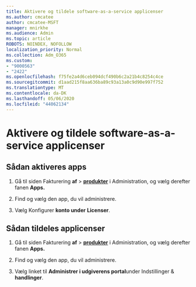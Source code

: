 ```yaml
---
title: Aktivere og tildele software-as-a-service applicenser
ms.author: cmcatee
author: cmcatee-MSFT
manager: mnirkhe
ms.audience: Admin
ms.topic: article
ROBOTS: NOINDEX, NOFOLLOW
localization_priority: Normal
ms.collection: Adm_O365
ms.custom:
- "9000563"
- "2422"
ms.openlocfilehash: f75fe2a4d6ceb094dcf490b6c2a21b4c8254c4ce
ms.sourcegitcommit: d1aad215f8aa636ba89c93a13a0c9d90e997f752
ms.translationtype: MT
ms.contentlocale: da-DK
ms.lasthandoff: 05/06/2020
ms.locfileid: "44062134"
---
```

# <a name="activate-and-assign-software-as-a-service-app-licenses"></a>Aktivere og tildele software-as-a-service applicenser 

## <a name="to-activate-apps"></a>Sådan aktiveres apps

1. Gå til siden Fakturering **af** > **[produkter](https://go.microsoft.com/fwlink/p/?linkid=842054)** i Administration, og vælg derefter fanen **Apps.**

2. Find og vælg den app, du vil administrere.

3. Vælg Konfigurer **konto under** **Licenser**.  

## <a name="to-assign-app-licenses"></a>Sådan tildeles applicenser

1. Gå til siden Fakturering **af** > **[produkter](https://go.microsoft.com/fwlink/p/?linkid=842054)** i Administration, og vælg derefter fanen **Apps.**

2. Find og vælg den app, du vil administrere.  

3. Vælg linket til **Administrer i udgiverens portal**under Indstillinger & **handlinger**.